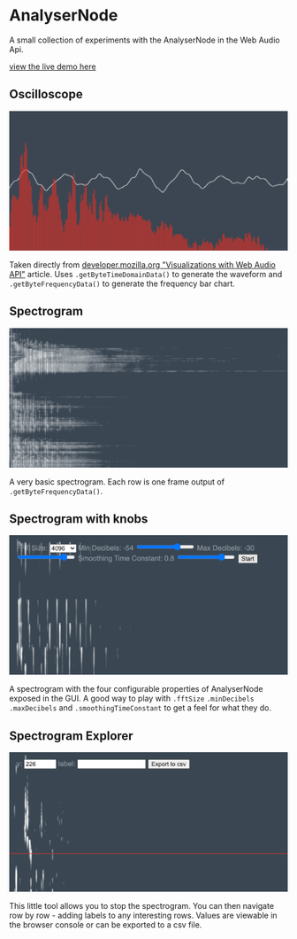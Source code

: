 # AnalyserNode

A small collection of experiments with the AnalyserNode in the Web Audio Api.

[view the live demo here](https://remi-shergold.com/AnalyserNode/)

## Oscilloscope

![Oscilloscope](./oscilloscope/screenshot.png)

Taken directly from [developer.mozilla.org "Visualizations with Web Audio API"](https://developer.mozilla.org/en-US/docs/Web/API/Web_Audio_API/Visualizations_with_Web_Audio_API) article. Uses `.getByteTimeDomainData()` to generate the waveform and `.getByteFrequencyData()` to generate the frequency bar chart.

## Spectrogram

![Spectrogram](./spectrogram/screenshot.png)

A very basic spectrogram. Each row is one frame output of `.getByteFrequencyData()`.

## Spectrogram with knobs

![Spectrogram with knobs](./spectrogram-with-knobs/screenshot.png)

A spectrogram with the four configurable properties of AnalyserNode exposed in the GUI. A good way to play with `.fftSize` `.minDecibels` `.maxDecibels` and `.smoothingTimeConstant` to get a feel for what they do.

## Spectrogram Explorer

![Spectrogram Explorer](./spectrogram-explorer/screenshot.png)

This little tool allows you to stop the spectrogram. You can then navigate row by row - adding labels to any interesting rows. Values are viewable in the browser console or can be exported to a csv file.
